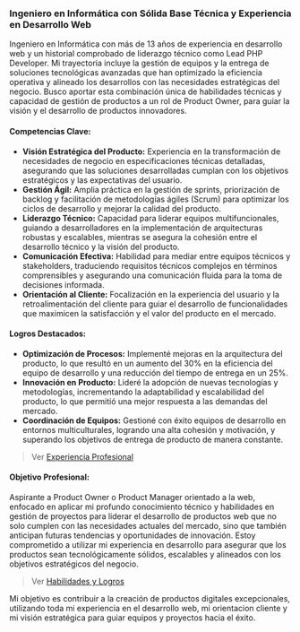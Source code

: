 ### **Ingeniero en Informática con Sólida Base Técnica y Experiencia en Desarrollo Web**

Ingeniero en Informática con más de 13 años de experiencia en desarrollo web y un historial comprobado de liderazgo técnico como Lead PHP Developer. Mi trayectoria incluye la gestión de equipos y la entrega de soluciones tecnológicas avanzadas que han optimizado la eficiencia operativa y alineado los desarrollos con las necesidades estratégicas del negocio. Busco aportar esta combinación única de habilidades técnicas y capacidad de gestión de productos a un rol de Product Owner, para guiar la visión y el desarrollo de productos innovadores.

#### **Competencias Clave:**
- **Visión Estratégica del Producto:** Experiencia en la transformación de necesidades de negocio en especificaciones técnicas detalladas, asegurando que las soluciones desarrolladas cumplan con los objetivos estratégicos y las expectativas del usuario.
- **Gestión Ágil:** Amplia práctica en la gestión de sprints, priorización de backlog y facilitación de metodologías ágiles (Scrum) para optimizar los ciclos de desarrollo y mejorar la calidad del producto.
- **Liderazgo Técnico:** Capacidad para liderar equipos multifuncionales, guiando a desarrolladores en la implementación de arquitecturas robustas y escalables, mientras se asegura la cohesión entre el desarrollo técnico y la visión del producto.
- **Comunicación Efectiva:** Habilidad para mediar entre equipos técnicos y stakeholders, traduciendo requisitos técnicos complejos en términos comprensibles y asegurando una comunicación fluida para la toma de decisiones informada.
- **Orientación al Cliente:** Focalización en la experiencia del usuario y la retroalimentación del cliente para guiar el desarrollo de funcionalidades que maximicen la satisfacción y el valor del producto en el mercado.

#### **Logros Destacados:**
- **Optimización de Procesos:** Implementé mejoras en la arquitectura del producto, lo que resultó en un aumento del 30% en la eficiencia del equipo de desarrollo y una reducción del tiempo de entrega en un 25%.
- **Innovación en Producto:** Lideré la adopción de nuevas tecnologías y metodologías, incrementando la adaptabilidad y escalabilidad del producto, lo que permitió una mejor respuesta a las demandas del mercado.
- **Coordinación de Equipos:** Gestioné con éxito equipos de desarrollo en entornos multiculturales, logrando una alta cohesión y motivación, y superando los objetivos de entrega de producto de manera constante.

>Ver [Experiencia Profesional](https://github.com/IngJuanRojas/about-me-Es/blob/main/ProfessionalExperience.md)

#### **Objetivo Profesional:**
Aspirante a Product Owner o Product Manager orientado a la web, enfocado en aplicar mi profundo conocimiento técnico y habilidades en gestión de proyectos para liderar el desarrollo de productos web que no solo cumplen con las necesidades actuales del mercado, sino que también anticipan futuras tendencias y oportunidades de innovación. Estoy comprometido a utilizar mi experiencia en desarrollo para asegurar que los productos sean tecnológicamente sólidos, escalables y alineados con los objetivos estratégicos del negocio.

>Ver [Habilidades y Logros](https://github.com/IngJuanRojas/about-me-Es/blob/main/Capabilities.md)

Mi objetivo es contribuir a la creación de productos digitales excepcionales, utilizando toda mi experiencia en el desarrollo web, mi orientacion cliente y mi visión estratégica para guiar equipos y proyectos hacia el éxito.
